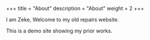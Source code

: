 +++
title = "About"
description = "About"
weight = 2
+++

I am Zeke, Welcome to my old repairs website.

This is a demo site showing my prior works.

